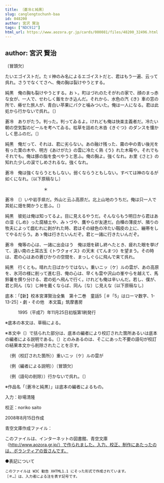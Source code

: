 ```yaml
---
title: 〔蒼冷と純黒〕
slug: canglengtochunh-baa
id: 048200
author: 宮沢 賢治
tags: ["NDC912"]
html_url: https://www.aozora.gr.jp/cards/000081/files/48200_32496.html
---
```


## author: 宮沢 賢治

〔冒頭欠〕

たいエゴイストだ。たゞ神のみ名によるエゴイストだと、君はもう一遍、云って呉れ。さうでなくてさへ、俺の胸は裂けやうとする。

純黒　俺の胸も裂けやうとする。おゝ。町はづれのたそがれの家で、顔のまっ赤な女が、一人で、せわしく飯をかき込んだ。それから、水色の汽《き》車の窓の所で、瘠せた旅人が、青白い苹果にパクと噛みついた。俺は一人になる。君は此処から行かないで呉れ。〔〕

蒼冷　ありがたう。判った。判ってゐるよ。けれども俺は快楽主義者だ。冷たい朝の空気製のビールを考へてゐる。枯草を詰めた木沓《きぐつ》のダンスを懐かしく思ふのだ。〔〕

純黒　俺だって、それは、君に劣らない。あの融け残った、霧の中の青い後光を有った栗の木や、明方《あけがた》の雲に冷たく熟《う》れた木莓や。それでも　それでも。俺は豚の脂を食べやうと思ふ。俺の胸よ。強くなれ。お里《さと》の知れた少しの涙でしめされるな。強くなれ。

蒼冷　俺は強くならうともしない。弱くならうともしない。すべては神のなるが如くになれ。〔以下原稿なし〕



　　　　　　　　　＊



蒼冷　〔〕いや岩手県だ。外山と云ふ高原だ。北上山地のうちだ。俺は只一人で其処に畑を開かうと思ふ。〔〕

純黒　彼処は俺は知ってるよ。目に見えるやうだ。そんならもう明日から君はあの湿《しめ》った腐植土や、みゝづや、鷹やらが友達だ。白樺の薄皮が、隣りの牧夫によって戯むれに剥がれた時、君はその緑色の冷たい靱皮の上に、繃帯をしてやるだらう。あゝ俺は行きたいんだぞ。君と一諸に行きたいんだぞ。

蒼冷　俺等の心は、一諸に出会はう　俺は畑を耕し終へたとき、疲れた眼を挙げて、遠い南の土耳古玉《トウクォイス》の天末《てんまつ》を望まう。その時は、君の心はあの蒼びかりの空間を、まっしぐらに飛んで来て呉れ。

純黒　行くとも。晴れた日ばかりではない。重いニッ〔ケ〕ルの雲が、あの高原を、氷河の様に削って進む日、俺の心は、早くも雲や沢山の峯やらを越えて、馬鈴薯を撰り分ける、君の処へ飛んで行く。けれども俺は辛いんだ。若し、僕が、君と同ん〔な〕じ神を戴くならば、同ん〔な〕じ見えな〔以下原稿なし〕













底本：「【新】校本宮澤賢治全集　第十二巻　童話5［＃「5」はローマ数字、1-13-25］・劇・その他　本文篇」筑摩書房


　　　1995（平成7）年11月25日初版第1刷発行

※底本の本文は、草稿による。

※本文中〔〕で括られた部分は、底本の編者により校訂された箇所あるいは底本の編者による説明である。〔〕とのみあるのは、そこにあった不要の語句が校訂の結果本文から削除されたことを示す。

　（例（校訂された箇所））重いニッ〔ケ〕ルの雲が

　（例（編者による説明））〔冒頭欠〕

　（例（語句の削除））行かないで呉れ。〔〕

※作品名「〔蒼冷と純黒〕」は底本の編者によるもの。

入力：砂場清隆

校正：noriko saito

2008年8月15日作成

青空文庫作成ファイル：

このファイルは、インターネットの図書館、青空文庫（http://www.aozora.gr.jp/）で作られました。入力、校正、制作にあたったのは、ボランティアの皆さんです。









●表記について


	このファイルは W3C 勧告 XHTML1.1 にそった形式で作成されています。
	［＃…］は、入力者による注を表す記号です。